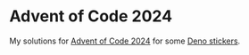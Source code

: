 # Advent of Code 2024

My solutions for [Advent of Code 2024](https://adventofcode.com/2024/) for some
[Deno stickers](https://deno.com/blog/advent-of-code-2024).
